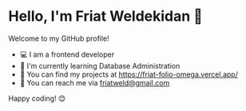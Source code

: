 # Hello, I'm Friat Weldekidan 👋

Welcome to my GitHub profile!

- 💻 I am a frontend developer
- 🌱 I'm currently learning Database Administration
- 📂 You can find my projects at https://friat-folio-omega.vercel.app/ 
- 📧 You can reach me via friatweld@gmail.com

 

Happy coding! 😊


<!--
**friatweldekidan/friatweldekidan** is a ✨ _special_ ✨ repository because its `README.md` (this file) appears on your GitHub profile.

Here are some ideas to get you started:

- 🔭 I’m currently working on ...
- 🌱 I’m currently learning ...
- 👯 I’m looking to collaborate on ...
- 🤔 I’m looking for help with ...
- 💬 Ask me about ...
- 📫 How to reach me: ...
- 😄 Pronouns: ...
- ⚡ Fun fact: ...
-->
